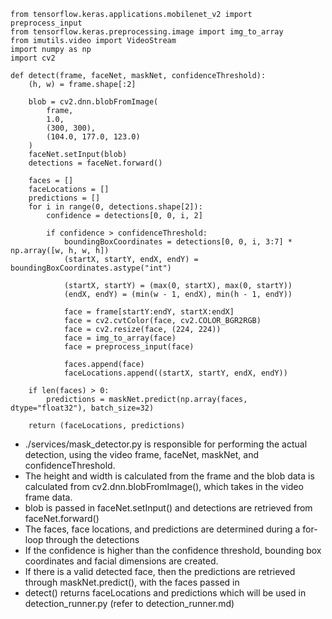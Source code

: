 ```python3
from tensorflow.keras.applications.mobilenet_v2 import preprocess_input
from tensorflow.keras.preprocessing.image import img_to_array
from imutils.video import VideoStream
import numpy as np
import cv2

def detect(frame, faceNet, maskNet, confidenceThreshold):
	(h, w) = frame.shape[:2]

	blob = cv2.dnn.blobFromImage(
		frame,
		1.0, 
		(300, 300),
		(104.0, 177.0, 123.0)
	)
	faceNet.setInput(blob)
	detections = faceNet.forward()

	faces = []
	faceLocations = []
	predictions = []
	for i in range(0, detections.shape[2]):
		confidence = detections[0, 0, i, 2]

		if confidence > confidenceThreshold:
			boundingBoxCoordinates = detections[0, 0, i, 3:7] * np.array([w, h, w, h])
			(startX, startY, endX, endY) = boundingBoxCoordinates.astype("int")

			(startX, startY) = (max(0, startX), max(0, startY))
			(endX, endY) = (min(w - 1, endX), min(h - 1, endY))

			face = frame[startY:endY, startX:endX]
			face = cv2.cvtColor(face, cv2.COLOR_BGR2RGB)
			face = cv2.resize(face, (224, 224))
			face = img_to_array(face)
			face = preprocess_input(face)

			faces.append(face)
			faceLocations.append((startX, startY, endX, endY))

	if len(faces) > 0:
		predictions = maskNet.predict(np.array(faces, dtype="float32"), batch_size=32)

	return (faceLocations, predictions)

```

- ./services/mask_detector.py is responsible for performing the actual detection, using the video frame, faceNet, maskNet, and confidenceThreshold.
- The height and width is calculated from the frame and the blob data is calculated from cv2.dnn.blobFromImage(), which takes in the video frame data.
- blob is passed in faceNet.setInput() and detections are retrieved from faceNet.forward()
- The faces, face locations, and predictions are determined during a for-loop through the detections
- If the confidence is higher than the confidence threshold, bounding box coordinates and facial dimensions are created. 
- If there is a valid detected face, then the predictions are retrieved through maskNet.predict(), with the faces passed in
- detect() returns faceLocations and predictions which will be used in detection_runner.py (refer to detection_runner.md)